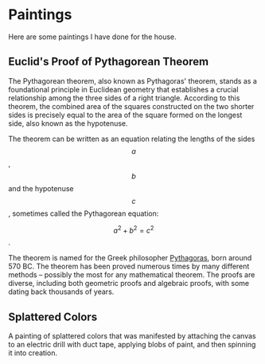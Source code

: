 # Paintings

Here are some paintings I have done for the house.

## Euclid's Proof of Pythagorean Theorem

The Pythagorean theorem, also known as Pythagoras' theorem, stands as a foundational principle in Euclidean geometry that establishes a crucial relationship among the three sides of a right triangle. According to this theorem, the combined area of the squares constructed on the two shorter sides is precisely equal to the area of the square formed on the longest side, also known as the hypotenuse.

The theorem can be written as an equation relating the lengths of the sides $$a$$, $$b$$ and the hypotenuse $$c$$, sometimes called the Pythagorean equation:

$$\displaystyle a^{2}+b^{2}=c^{2}$$.

The theorem is named for the Greek philosopher [Pythagoras](https://en.wikipedia.org/wiki/Pythagoras), born around 570 BC. The theorem has been proved numerous times by many different methods – possibly the most for any mathematical theorem. The proofs are diverse, including both geometric proofs and algebraic proofs, with some dating back thousands of years.

## Splattered Colors

A painting of splattered colors that was manifested by attaching the canvas to an electric drill with duct tape, applying blobs of paint, and then spinning it into creation.

